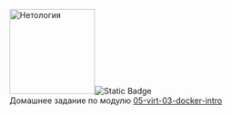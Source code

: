 <img src="https://netology.ru/_next/static/media/logo-black-text.6a91d6f1.svg" alt="Нетология"  style="width: 150px">![Static Badge](https://img.shields.io/badge/tehnolog_w-homeworks-orange)
<br>
Домашнее задание по модулю [05-virt-03-docker-intro](https://github.com/tehnologw/netology/blob/main/05-virt-03-docker-intro.md)
<br>
